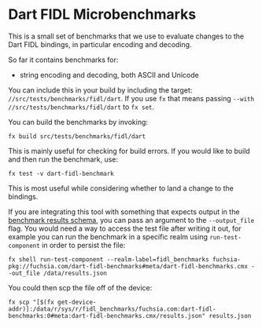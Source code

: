 # Dart FIDL Microbenchmarks

This is a small set of benchmarks that we use to evaluate changes to the Dart
FIDL bindings, in particular encoding and decoding.

So far it contains benchmarks for:
 - string encoding and decoding, both ASCII and Unicode

You can include this in your build by including the target:
`//src/tests/benchmarks/fidl/dart`.  If you use `fx` that means
passing `--with //src/tests/benchmarks/fidl/dart` to `fx set`.

You can build the benchmarks by invoking:

    fx build src/tests/benchmarks/fidl/dart

This is mainly useful for checking for build errors. If you would like to build
and then run the benchmark, use:

    fx test -v dart-fidl-benchmark

This is most useful while considering whether to land a change to the bindings.

If you are integrating this tool with something that expects output in the
[benchmark results schema][schema], you can pass an argument to the
`--output_file` flag. You would need a way to access the test file after
writing it out, for example you can run the benchmark in a specific realm
using `run-test-component` in order to persist the file:

    fx shell run-test-component --realm-label=fidl_benchmarks fuchsia-pkg://fuchsia.com/dart-fidl-benchmarks#meta/dart-fidl-benchmarks.cmx --out_file /data/results.json

You could then scp the file off of the device:

    fx scp "[$(fx get-device-addr)]:/data/r/sys/r/fidl_benchmarks/fuchsia.com:dart-fidl-benchmarks:0#meta:dart-fidl-benchmarks.cmx/results.json" results.json

<!-- xref -->
[schema]: /docs/development/benchmarking/results_schema.md
